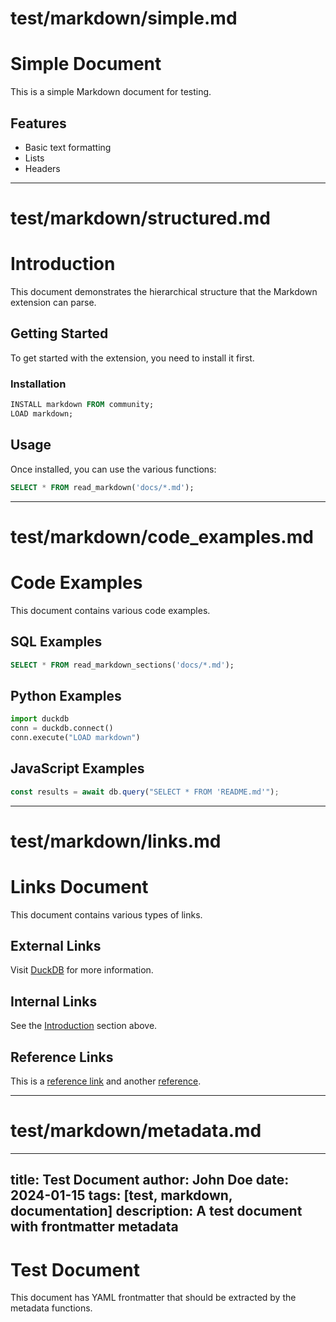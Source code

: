 # test/markdown/simple.md
# Simple Document

This is a simple Markdown document for testing.

## Features

- Basic text formatting
- Lists
- Headers

---

# test/markdown/structured.md
# Introduction

This document demonstrates the hierarchical structure that the Markdown extension can parse.

## Getting Started

To get started with the extension, you need to install it first.

### Installation

```sql
INSTALL markdown FROM community;
LOAD markdown;
```

## Usage

Once installed, you can use the various functions:

```sql
SELECT * FROM read_markdown('docs/*.md');
```

---

# test/markdown/code_examples.md
# Code Examples

This document contains various code examples.

## SQL Examples

```sql
SELECT * FROM read_markdown_sections('docs/*.md');
```

## Python Examples

```python
import duckdb
conn = duckdb.connect()
conn.execute("LOAD markdown")
```

## JavaScript Examples

```javascript
const results = await db.query("SELECT * FROM 'README.md'");
```

---

# test/markdown/links.md
# Links Document

This document contains various types of links.

## External Links

Visit [DuckDB](https://duckdb.org) for more information.

## Internal Links

See the [Introduction](#introduction) section above.

## Reference Links

This is a [reference link][ref1] and another [reference][ref2].

[ref1]: https://example.com
[ref2]: https://example.org "Example Organization"

---

# test/markdown/metadata.md
---
title: Test Document
author: John Doe
date: 2024-01-15
tags: [test, markdown, documentation]
description: A test document with frontmatter metadata
---

# Test Document

This document has YAML frontmatter that should be extracted by the metadata functions.
